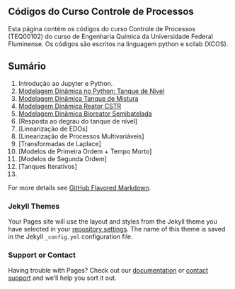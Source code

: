 ## Códigos do Curso Controle de Processos

Esta página contém os códigos do curso Controle de Processos (TEQ00102) do curso de Engenharia Química da Universidade Federal Fluminense. Os códigos são escritos na linguagem python e scilab (XCOS). 

## Sumário

1. Introdução ao Jupyter e Python.
2. [Modelagem Dinâmica no Python: Tanque de Nivel](https://colab.research.google.com/github/NEOEQ/Controle-de-Processos/blob/main/1-Solucao%20de%20EDOs-(Tanque%20de%20N%C3%ADvel).ipynb)
3. [Modelagem Dinâmica Tanque de Mistura](https://colab.research.google.com/github/NEOEQ/Controle-de-Processos/blob/main/1-Solucao%20de%20EDOs-(Tanque%20de%20N%C3%ADvel).ipynb)
4. [Modelagem Dinâmica Reator CSTR](https://colab.research.google.com/github/NEOEQ/Controle-de-Processos/blob/main/1-Solucao%20de%20EDOs-(Tanque%20de%20N%C3%ADvel).ipynb)
5. [Modelagem Dinâmica Bioreator Semibatelada](https://colab.research.google.com/github/NEOEQ/Controle-de-Processos/blob/main/1-Solucao%20de%20EDOs-(Tanque%20de%20N%C3%ADvel).ipynb)
6. [Resposta ao degrau do tanque de nível]
7. [Linearização de EDOs]
8. [Linearização de Processos Multivariáveis]
9. [Transformadas de Laplace]
10. [Modelos de Primeira Ordem + Tempo Morto]
11. [Modelos de Segunda Ordem]
12. [Tanques Iterativos]
13. 


For more details see [GitHub Flavored Markdown](https://guides.github.com/features/mastering-markdown/).

### Jekyll Themes

Your Pages site will use the layout and styles from the Jekyll theme you have selected in your [repository settings](https://github.com/NEOEQ/Controle-de-Processos/settings/pages). The name of this theme is saved in the Jekyll `_config.yml` configuration file.

### Support or Contact

Having trouble with Pages? Check out our [documentation](https://docs.github.com/categories/github-pages-basics/) or [contact support](https://support.github.com/contact) and we’ll help you sort it out.
